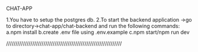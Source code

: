 CHAT-APP

1.You have to setup the postgres db.
2.To start the backend application ->go to directory->chat-app/chat-backend and run the following commands:
a.npm install
b.create .env file using .env.example
c.npm start/npm run dev

//////////////////////////////////////////////////////////////
